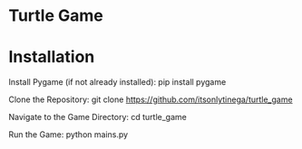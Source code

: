 # Turtle Game








# Installation
Install Pygame (if not already installed):
pip install pygame


Clone the Repository:
git clone https://github.com/itsonlytinega/turtle_game


Navigate to the Game Directory:
cd turtle_game


Run the Game:
python mains.py
